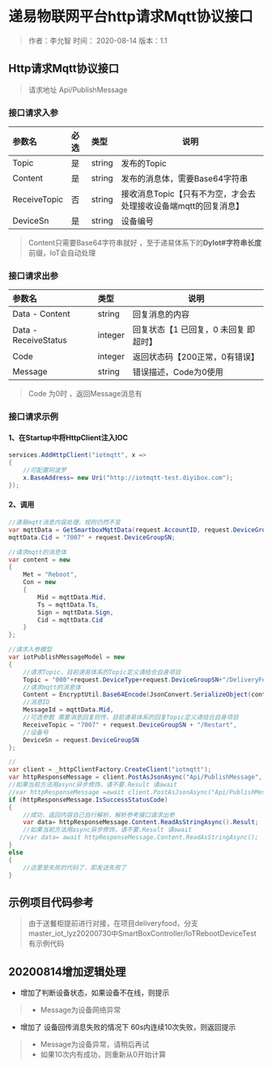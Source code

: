 # 递易物联网平台http请求Mqtt协议接口
> 作者：李允智 
> 时间： 2020-08-14
> 版本：1.1

## Http请求Mqtt协议接口
> 请求地址 Api/PublishMessage
### 接口请求入参

|参数名|必选|类型|说明|
|:----|:---|:-----|-----|
| Topic|是|string|发布的Topic  |
| Content|是|string|发布的消息体，需要Base64字符串  |
| ReceiveTopic|否|string|接收消息Topic【只有不为空，才会去处理接收设备端mqtt的回复消息】  |
| DeviceSn|是|string|设备编号  |

> Content只需要Base64字符串就好 ，至于递易体系下的**DyIot#字符串长度**前缀，IoT会自动处理

### 接口请求出参

|参数名|类型|说明|
|:-----|:-----|-----|
|Data - Content|string|回复消息的内容  |
|Data - ReceiveStatus|integer|回复状态【1 已回复，0 未回复 即超时】  |
| Code|integer|返回状态码【200正常，0有错误】  |
| Message|string|错误描述，Code为0使用  |

> Code 为0时 ，返回Message消息有



### 接口请求示例

#### 1、在Startup中将HttpClient注入IOC
```csharp
services.AddHttpClient("iotmqtt", x =>
{
    //可配置阿波罗
    x.BaseAddress= new Uri("http://iotmqtt-test.diyibox.com");
});
```
#### 2、调用
```csharp
//递易mqtt消息内容处理，规则仍然不变
var mqttData = GetSmartboxMqttData(request.AccountID, request.DeviceGroupSN, request.DeviceType);
mqttData.Cid = "7007" + request.DeviceGroupSN;

//请求mqtt的消息体
var content = new
{
    Met = "Reboot",
    Con = new
    {
        Mid = mqttData.Mid,
        Ts = mqttData.Ts,
        Sign = mqttData.Sign,
        Cid = mqttData.Cid
    }
};

//请求入参模型
var iotPublishMessageModel = new
{
    //请求Topic，目前递易体系的Topic定义请结合自身项目
    Topic = "000"+request.DeviceType+request.DeviceGroupSN+"/DeliveryFoodBase",
    //请求mqtt的消息体
    Content = EncryptUtil.Base64Encode(JsonConvert.SerializeObject(content)),
    //消息ID
    MessageId = mqttData.Mid,
    //可选参数 需要消息回复则传，目前递易体系的回复Topic定义请结合自身项目
    ReceiveTopic = "7007" + request.DeviceGroupSN + "/Restart",
    //设备号
    DeviceSn = request.DeviceGroupSN
};

//
var client = _httpClientFactory.CreateClient("iotmqtt");
var httpResponseMessage = client.PostAsJsonAsync("Api/PublishMessage", iotPublishMessageModel).Result;
//如果当前方法用async异步修饰，请不要.Result 请await
//var httpResponseMessage =await client.PostAsJsonAsync("Api/PublishMessage", iotPublishMessageModel);
if (httpResponseMessage.IsSuccessStatusCode)
{
    //成功，返回内容自己自行解析，解析参考接口请求出参
    var data= httpResponseMessage.Content.ReadAsStringAsync().Result;
    //如果当前方法用async异步修饰，请不要.Result 请await
   //var data= await httpResponseMessage.Content.ReadAsStringAsync();
}
else
{
    //这里是失败的代码了，即发送失败了
}
```

## 示例项目代码参考
> 由于送餐柜提前进行对接，在项目deliveryfood，分支master_iot_lyz20200730中SmartBoxController/IoTRebootDeviceTest 有示例代码

## 20200814增加逻辑处理
- 增加了判断设备状态，如果设备不在线，则提示
> - Message为设备网络异常

- 增加了 设备回传消息失败的情况下 60s内连续10次失败，则返回提示
> - Message为设备异常，请稍后再试
> - 如果10次内有成功，则重新从0开始计算
